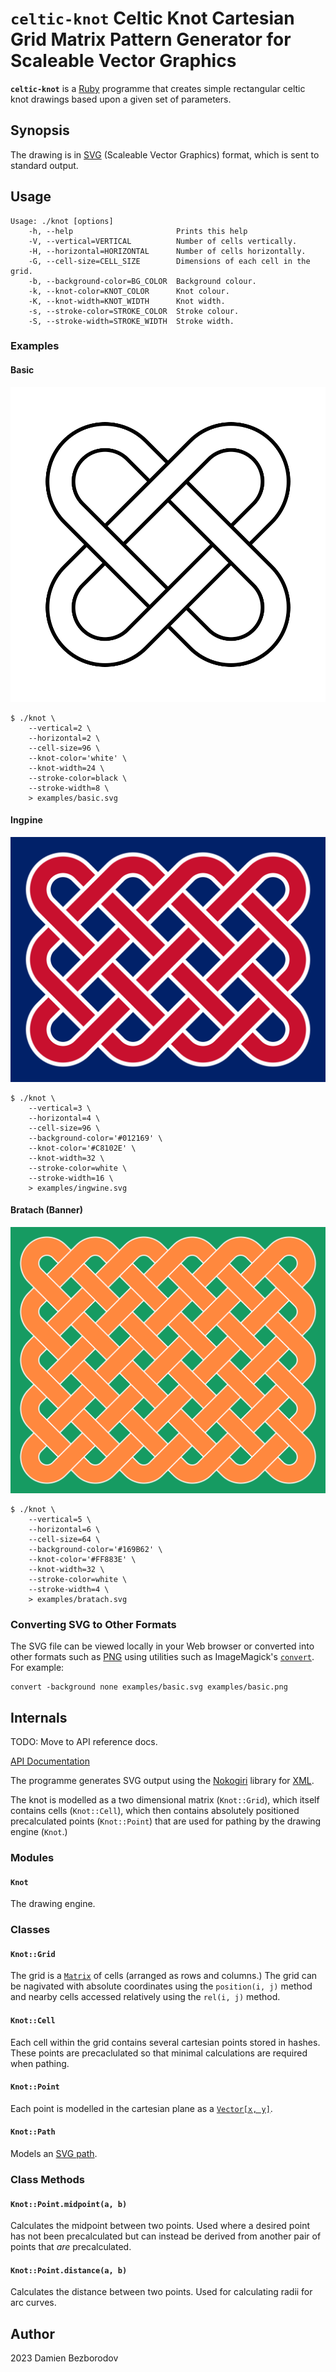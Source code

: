 # `celtic-knot` Celtic Knot Cartesian Grid Matrix Pattern Generator for Scaleable Vector Graphics

**`celtic-knot`** is a [Ruby](https://www.ruby-lang.org/en/) programme that creates simple rectangular celtic knot drawings based upon a given set of parameters.

## Synopsis

The drawing is in [SVG](https://developer.mozilla.org/en-US/docs/Web/SVG) (Scaleable Vector Graphics) format, which is sent to standard output.

## Usage

```
Usage: ./knot [options]
    -h, --help                       Prints this help
    -V, --vertical=VERTICAL          Number of cells vertically.
    -H, --horizontal=HORIZONTAL      Number of cells horizontally.
    -G, --cell-size=CELL_SIZE        Dimensions of each cell in the grid.
    -b, --background-color=BG_COLOR  Background colour.
    -k, --knot-color=KNOT_COLOR      Knot colour.
    -K, --knot-width=KNOT_WIDTH      Knot width.
    -s, --stroke-color=STROKE_COLOR  Stroke colour.
    -S, --stroke-width=STROKE_WIDTH  Stroke width.
```

### Examples

#### Basic

![Basic knot](https://raw.githubusercontent.com/bezborodow/celtic-knot/main/examples/basic.svg)

```
$ ./knot \
    --vertical=2 \
    --horizontal=2 \
    --cell-size=96 \
    --knot-color='white' \
    --knot-width=24 \
    --stroke-color=black \
    --stroke-width=8 \
    > examples/basic.svg
```

#### Ingƿine

![Ingƿine knot](https://raw.githubusercontent.com/bezborodow/celtic-knot/main/examples/ingwine.svg)

```
$ ./knot \
    --vertical=3 \
    --horizontal=4 \
    --cell-size=96 \
    --background-color='#012169' \
    --knot-color='#C8102E' \
    --knot-width=32 \
    --stroke-color=white \
    --stroke-width=16 \
    > examples/ingwine.svg
```

#### Bratach (Banner)

![Bratach knot](https://raw.githubusercontent.com/bezborodow/celtic-knot/main/examples/bratach.svg)

```
$ ./knot \
    --vertical=5 \
    --horizontal=6 \
    --cell-size=64 \
    --background-color='#169B62' \
    --knot-color='#FF883E' \
    --knot-width=32 \
    --stroke-color=white \
    --stroke-width=4 \
    > examples/bratach.svg
```

### Converting SVG to Other Formats

The SVG file can be viewed locally in your Web browser or converted into other formats such as [PNG](http://www.libpng.org/pub/png/) using utilities such as ImageMagick's [`convert`](https://imagemagick.org/script/convert.php). For example:

```
convert -background none examples/basic.svg examples/basic.png
```


## Internals

TODO: Move to API reference docs.

[API Documentation](https://www.rubydoc.info/github/bezborodow/celtic-knot/main)

The programme generates SVG output using the [Nokogiri](https://nokogiri.org/) library for [XML](https://www.w3.org/standards/xml/core).

The knot is modelled as a two dimensional matrix (`Knot::Grid`), which itself contains cells (`Knot::Cell`), which then contains absolutely positioned precalculated points (`Knot::Point`) that are used for pathing by the drawing engine (`Knot`.)

### Modules

#### `Knot`

The drawing engine.

### Classes

#### `Knot::Grid`

The grid is a [`Matrix`](https://ruby-doc.org/stdlib-3.0.2/libdoc/matrix/rdoc/Matrix.html) of cells (arranged as rows and columns.) The grid can be nagivated with absolute coordinates using the `position(i, j)` method and nearby cells accessed relatively using the `rel(i, j)` method.

#### `Knot::Cell`

Each cell within the grid contains several cartesian points stored in hashes. These points are precaclulated so that minimal calculations are required when pathing.

#### `Knot::Point`

Each point is modelled in the cartesian plane as a [`Vector[x, y]`](https://ruby-doc.org/stdlib-3.0.2/libdoc/matrix/rdoc/Vector.html).

#### `Knot::Path`

Models an [SVG path](https://developer.mozilla.org/en-US/docs/Web/SVG/Tutorial/Paths).

### Class Methods

#### `Knot::Point.midpoint(a, b)`

Calculates the midpoint between two points. Used where a desired point has not been precalculated but can instead be derived from another pair of points that *are* precalculated.

#### `Knot::Point.distance(a, b)`

Calculates the distance between two points. Used for calculating radii for arc curves.

## Author

2023 Damien Bezborodov

